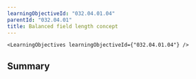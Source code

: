 ```yaml
---
learningObjectiveId: "032.04.01.04"
parentId: "032.04.01"
title: Balanced field length concept
---
```


```tsx eval
<LearningObjectives learningObjectiveId={"032.04.01.04"} />
```

## Summary
